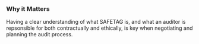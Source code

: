 ### Why it Matters

Having a clear understanding of what SAFETAG is, and what an auditor is repsonsible for both contractually and ethically, is key when negotiating and planning the audit process.
